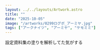 ```yaml
---
layout: ../../layouts/Artwork.astro
title: ""
date: "2025-10-05"
image: "/artworks/0299ログボ_アーミヤ.jpg"
tags: ["アークナイツ", "アーミヤ", "ケモミミ"]
---
```


設定資料集の塗りを解析してた気がする
